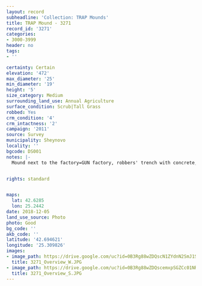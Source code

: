 ```yaml
---
layout: record
subheadline: 'Collection: TRAP Mounds'
title: TRAP Mound - 3271
record_id: '3271'
categories:
- 3000-3999
header: no
tags:
- ''

certainty: Certain
elevation: '472'
max_diameter: '25'
min_diameter: '19'
height: '5'
size_category: Medium
surrounding_land_use: Annual Agriculture
surface_condition: Scrub|Tall Grass
robbed: Yes
crm_condition: '4'
crm_intactness: '2'
campaign: '2011'
source: Survey
municipality: Sheynovo
locality: ''
bgcode: DS001
notes: |-
  Mound next to the factory=GUN factory, robbers' trench with concrete, tiles, burnt wood (rebuilt into toilet), excavated by Kitov.


rights: standard


maps:
  lat: 42.6285
  lon: 25.2442
date: 2018-12-05
land_use_source: Photo
photo: Good
bg_code: ''
akb_code: ''
latitude: '42.694621'
longitude: '25.309826'
images:
- image_path: https://drive.google.com/uc?id=0B3Rg88wZDQscN1ZYdnN2SmJ1SmM
  title: 3271_Overview_W.JPG
- image_path: https://drive.google.com/uc?id=0B3Rg88wZDQscemxpSGZCc01NRUE
  title: 3271_Overview_S.JPG
---
```

